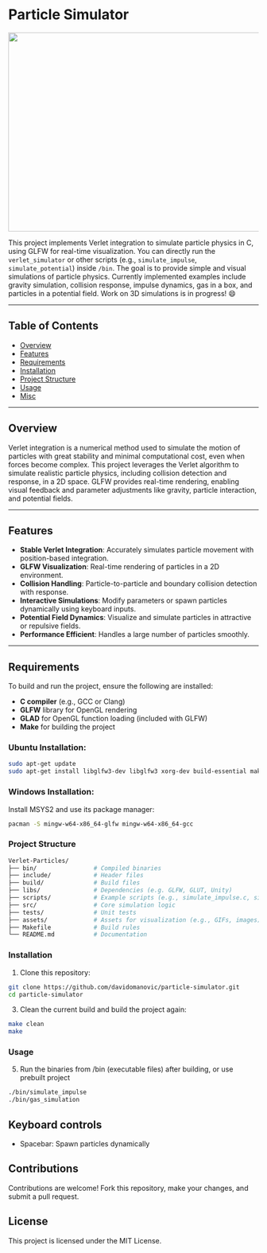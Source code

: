 # Particle Simulator
<div align="center">
  <img src="https://i.giphy.com/media/v1.Y2lkPTc5MGI3NjExc2Nzd2xwZ2t2NXAzbDY3enhqeXFlaTcxNjJxNjBwZTM5MTR5cWlreiZlcD12MV9pbnRlcm5hbF9naWZfYnlfaWQmY3Q9Zw/Xst5ivWBE0FqX8d44I/giphy.gif" width="600" height="400" />
</div>


This project implements Verlet integration to simulate particle physics in C, using GLFW for real-time visualization. You can directly run the `verlet_simulator` or other scripts (e.g., `simulate_impulse`, `simulate_potential`) inside `/bin`. The goal is to provide simple and visual simulations of particle physics. Currently implemented examples include gravity simulation, collision response, impulse dynamics, gas in a box, and particles in a potential field. Work on 3D simulations is in progress! 😄

---

## Table of Contents
- [Overview](#overview)
- [Features](#features)
- [Requirements](#requirements)
- [Installation](#installation)
- [Project Structure](#project-structure)
- [Usage](#usage)
- [Misc](#misc)


---

## Overview

Verlet integration is a numerical method used to simulate the motion of particles with great stability and minimal computational cost, even when forces become complex. This project leverages the Verlet algorithm to simulate realistic particle physics, including collision detection and response, in a 2D space. GLFW provides real-time rendering, enabling visual feedback and parameter adjustments like gravity, particle interaction, and potential fields.

---

## Features

- **Stable Verlet Integration**: Accurately simulates particle movement with position-based integration.
- **GLFW Visualization**: Real-time rendering of particles in a 2D environment.
- **Collision Handling**: Particle-to-particle and boundary collision detection with response.
- **Interactive Simulations**: Modify parameters or spawn particles dynamically using keyboard inputs.
- **Potential Field Dynamics**: Visualize and simulate particles in attractive or repulsive fields.
- **Performance Efficient**: Handles a large number of particles smoothly.

---

## Requirements

To build and run the project, ensure the following are installed:

- **C compiler** (e.g., GCC or Clang)
- **GLFW** library for OpenGL rendering
- **GLAD** for OpenGL function loading (included with GLFW)
- **Make** for building the project

### Ubuntu Installation:

```bash
sudo apt-get update
sudo apt-get install libglfw3-dev libglfw3 xorg-dev build-essential make
```

### Windows Installation:
Install MSYS2 and use its package manager:
```bash
pacman -S mingw-w64-x86_64-glfw mingw-w64-x86_64-gcc
```

### Project Structure
```makefile
Verlet-Particles/
├── bin/                # Compiled binaries
├── include/            # Header files
├── build/              # Build files
├── libs/               # Dependencies (e.g. GLFW, GLUT, Unity)
├── scripts/            # Example scripts (e.g., simulate_impulse.c, simulate_potential.c)
├── src/                # Core simulation logic
├── tests/              # Unit tests
├── assets/             # Assets for visualization (e.g., GIFs, images)
├── Makefile            # Build rules
└── README.md           # Documentation
```


### Installation
1. Clone this repository:
```bash
git clone https://github.com/davidomanovic/particle-simulator.git
cd particle-simulator
```
3. Clean the current build and build the project again:
```bash
make clean
make
```

### Usage
5. Run the binaries from /bin (executable files) after building, or use prebuilt project
```bash
./bin/simulate_impulse
./bin/gas_simulation
```

## Keyboard controls
- Spacebar: Spawn particles dynamically

## Contributions
Contributions are welcome! Fork this repository, make your changes, and submit a pull request.

## License
This project is licensed under the MIT License.
